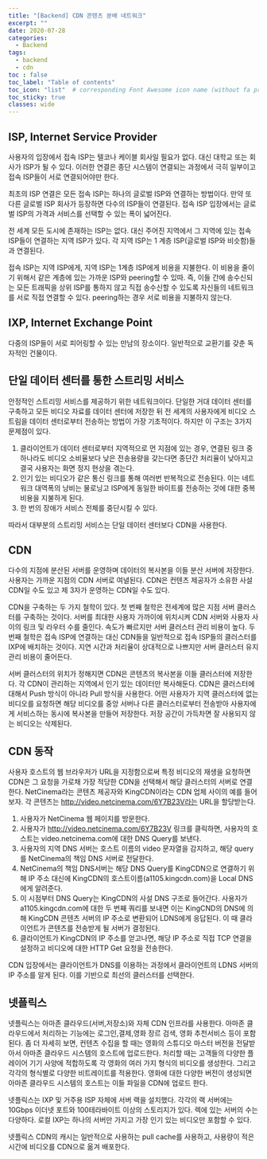 ```yaml
---
title: "[Backend] CDN 콘텐츠 분배 네트워크"
excerpt: ""
date: 2020-07-28
categories:
  - Backend
tags:
  - backend
  - cdn
toc : false
toc_label: "Table of contents"
toc_icon: "list"  # corresponding Font Awesome icon name (without fa prefix)
toc_sticky: true
classes: wide
---
```


## ISP, Internet Service Provider

사용자의 입장에서 접속 ISP는 텔코나 케이블 회사일 필요가 없다. 대신 대학교 또는 회사가 ISP가 될 수 있다. 이러한 연결은 종단 시스템이 연결되는 과정에서 극히 일부이고 접속 ISP들이 서로 연결되어야만 한다.  

최초의 ISP 연결은 모든 접속 ISP는 하나의 글로벌 ISP와 연결하는 방법이다. 만약 또 다른 글로벌 ISP 회사가 등장하면 다수의 ISP들이 연결된다. 접속 ISP 입장에서는 글로벌 ISP의 가격과 서비스를 선택할 수 있는 폭이 넓어진다.  

전 세계 모든 도시에 존재하는 ISP는 없다. 대신 주어진 지역에서 그 지역에 있는 접속 ISP들이 연결하는 지역 ISP가 있다. 각 지역 ISP는 1 계층 ISP(글로벌 ISP와 비슷함)들과 연결된다.  

접속 ISP는 지역 ISP에게, 지역 ISP는 1계층 ISP에게 비용을 지불한다. 이 비용을 줄이기 위해서 같은 계층에 있는 가까운 ISP와 peering할 수 있따. 즉, 이들 간에 송수신되는 모든 트래픽을 상위 ISP를 통하지 않고 직접 송수신할 수 있도록 자신들의 네트워크를 서로 직접 연결할 수 있다. peering하는 경우 서로 비용을 지불하지 않는다.  

## IXP, Internet Exchange Point

다중의 ISP들이 서로 피어링할 수 있는 만남의 장소이다. 일반적으로 교환기를 갖춘 독자적인 건물이다. 

## 단일 데이터 센터를 통한 스트리밍 서비스

안정적인 스트리밍 서비스를 제공하기 위한 네트워크이다. 단일한 거대 데이터 센터를 구축하고 모든 비디오 자료를 데이터 센터에 저장한 뒤 전 세계의 사용자에게 비디오 스트림을 데이터 센터로부터 전송하는 방법이 가장 기초적이다. 하지만 이 구조는 3가지 문제점이 있다.

1. 클라이언트가 데이터 센터로부터 지역적으로 먼 지점에 있는 경우, 연결된 링크 중 하나라도 비디오 소비율보다 낮은 전송용량을 갖는다면 종단간 처리율이 낮아지고 결국 사용자는 화면 정지 현상을 겪는다.
1. 인기 있는 비디오가 같은 통신 링크를 통해 여러번 반복적으로 전송된다. 이는 네트워크 대역폭의 낭비는 물로닝고 ISP에게 동일한 바이트를 전송하는 것에 대한 중복 비용을 지불하게 된다.
1. 한 번의 장애가 서비스 전체를 중단시킬 수 있다.  

따라서 대부분의 스트리밍 서비스는 단일 데이터 센터보다 CDN을 사용한다.  

## CDN

다수의 지점에 분산된 서버를 운영하며 데이터의 복사본을 이들 분산 서버에 저장한다. 사용자는 가까운 지점의 CDN 서버로 여녈된다. CDN은 컨텐츠 제공자가 소유한 사설 CDN일 수도 있고 제 3자가 운영하는 CDN일 수도 있다.  

CDN을 구축하는 두 가지 철학이 있다. 첫 번째 철학은 전세계에 많은 지점 서버 클러스터를 구축하는 것이다. 서버를 최대한 사용자 가까이에 위치시켜 CDN 서버와 사용자 사이의 링크 및 라우터 수를 줄인다. 속도가 빠르지만 서버 클러스터 관리 비용이 높다. 두 번째 철학은 접속 ISP에 연결하는 대신 CDN들을 일반적으로 접속 ISP들의 클러스터를 IXP에 배치하는 것이다. 지연 시간과 처리율이 상대적으로 나쁘지만 서버 클러스터 유지 관리 비용이 줄어든다.  

서버 클러스터의 위치가 정해지면 CDN은 콘텐츠의 복사본을 이들 클러스터에 저장한다. 각 CDN이 관리하는 지역에서 인기 있는 데이터만 복사해둔다. CDN은 클러스터에 대해서 Push  방식이 아니라 Pull 방식을 사용한다. 어떤 사용자가 지역 클러스터에 없는 비디오를 요청하면 해당 비디오를 중앙 서버나 다른 클러스터로부터 전송받아 사용자에게 서비스하는 동시에 복사본을 만들어 저장한다. 저장 공간이 가득차면 잘 사용되지 않는 비디오는 삭제된다.  

## CDN 동작

사용자 호스트의 웹 브라우저가 URL을 지정함으로써 특정 비디오의 재생을 요청하면 CDN은 그 요청을 가로채 가장 적당한 CDN을 선택해서 해당 클러스터의 서버로 연결한다. NetCinema라는 콘텐츠 제공자와 KingCDN이라는 CDN 업체 사이의 예를 들어보자. 각 콘텐츠는 http://video.netcinema.com/6Y7B23V라는 URL을 할당받는다.  

1. 사용자가 NetCinema 웹 페이지를 방문한다.
1. 사용자가 http://video.netcinema.com/6Y7B23V 링크를 클릭하면, 사용자의 호스트는 video.netcinema.com에 대한 DNS Query를 보낸다.
1. 사용자의 지역 DNS 서버는 호스트 이름의 video 문자열을 감지하고, 해당 query를 NetCinema의 책임 DNS 서버로 전달한다.
1. NetCinema의 책임 DNS서버는 해당 DNS Query를 KingCDN으로 연결하기 위해 IP 주소 대신에 KingCDN의 호스트이름(a1105.kingcdn.com)을 Local DNS에게 알려준다. 
1. 이 시점부터 DNS Query는 KingCDN의 사설 DNS 구조로 들어간다. 사용자가 a1105.kingcdn.com에 대한 두 번째 쿼리를 보내면 이는 KingCND의 DNS에 의해 KingCDN 콘텐츠 서버의 IP 주소로 변환되어 LDNS에게 응답된다. 이 때 클라이언트가 콘텐츠를 전송받게 될 서버가 결정된다.  
1. 클라이언트가 KingCDN의 IP 주소를 얻고나면, 해당 IP 주소로 직접 TCP 연결을 설정하고 비디오에 대한 HTTP Get 요청을 전송한다. 

CDN 입장에서는 클라이언트가 DNS를 이용하는 과정에서 클라이언트의 LDNS 서버의 IP 주소를 알게 된다. 이를 기반으로 최선의 클러스터를 선택한다. 

## 넷플릭스

넷플릭스는 아마존 클라우드(서버,저장소)와 자체 CDN 인프라를 사용한다. 아마존 클라우드에서 처리하는 기능에는 로그인,결제,영화 장르 검색, 영화 추천서비스 등이 포함된다. 좀 더 자세히 보면, 컨텐츠 수집을 할 때는 영화의 스튜디오 마스터 버전을 전달받아서 아마존 클라우드 시스템의 호스트에 업로드한다. 처리할 때는 고객들의 다양한 플레이어 기기 사양에 적합하도록 각 영화의 여러 가지 형식의 비디오를 생성한다. 그리고 각각의 형식별로 다양한 비트레이트를 적용한다. 영화에 대한 다양한 버전이 생성되면 아마존 클라우드 시스템의 호스트는 이들 파일을 CDN에 업로드 한다.  

넷플릭스는 IXP 및 거주용 ISP 자체에 서버 랙을 설치했다. 각각의 랙 서버에는 10Gbps 이더넷 포트와 100테라바이트 이상의 스토리지가 있다. 렉에 있는 서버의 수는 다양하다. 로컬 IXP는 하나의 서버만 가지고 가장 인기 있는 비디오만 포함할 수 있다.  

넷플릭스 CDN의 캐시는 일반적으로 사용하는 pull cache를 사용하고, 사용량이 적은 시간에 비디오를 CDN으로 옮겨 배포한다.  